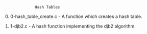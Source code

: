 			      Hash Tables
0. 0-hash_table_create.c - A function which creates a hash table.

1. 1-djb2.c - A hash function implementing the djb2 algorithm.
